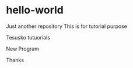 # hello-world
Just another repository
This is for tutorial purpose


Tesusko tutuorials


New Program 

Thanks
